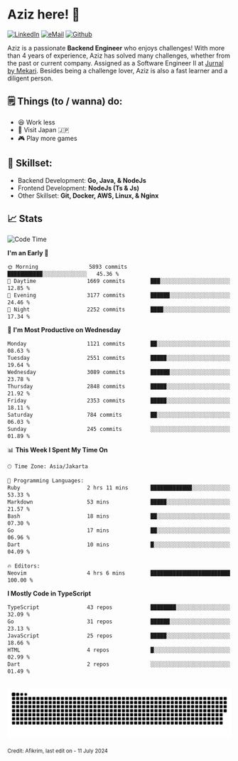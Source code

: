 # Aziz here! 👋

[![LinkedIn](https://img.shields.io/static/v1?message=afikrim&logo=linkedin&label=&color=0077B5&logoColor=white&labelColor=&style=for-the-badge)](https://www.linkedin.com/in/afikrim)
[![eMail](https://img.shields.io/static/v1?message=afikrim10@gmail.com&logo=gmail&label=&color=D14836&logoColor=white&labelColor=&style=for-the-badge)](mailto:afikrim10@gmail.com)
[![Github](https://komarev.com/ghpvc/?username=afikrim&label=Visitors&style=for-the-badge)](https://www.github.com/afikrim)

<!--Introduction-->
Aziz is a passionate **Backend Engineer** who enjoys challenges! With more than 4 years of experience, Aziz has solved many challenges, whether from the past or current company. Assigned as a Software Engineer II at [Jurnal by Mekari](https://jurnal.id). Besides being a challenge lover, Aziz is also a fast learner and a diligent person.

<!--Things TODO-->
## 🗒️ Things (to / wanna) do:

- 😆 Work less
- 🚀 Visit Japan 🇯🇵
- 🎮 Play more games

<!--Skillset-->
## 🏅 Skillset:

- Backend Development: **Go, Java, & NodeJs**
- Frontend Development: **NodeJs (Ts & Js)**
- Other Skillset: **Git, Docker, AWS, Linux, & Nginx**

## 📈 Stats  

<!--START_SECTION:waka-->
![Code Time](http://img.shields.io/badge/Code%20Time-2%2C091%20hrs%2044%20mins-blue)

**I'm an Early 🐤** 

```text
🌞 Morning                5893 commits        ███████████░░░░░░░░░░░░░░   45.36 % 
🌆 Daytime                1669 commits        ███░░░░░░░░░░░░░░░░░░░░░░   12.85 % 
🌃 Evening                3177 commits        ██████░░░░░░░░░░░░░░░░░░░   24.46 % 
🌙 Night                  2252 commits        ████░░░░░░░░░░░░░░░░░░░░░   17.34 % 
```
📅 **I'm Most Productive on Wednesday** 

```text
Monday                   1121 commits        ██░░░░░░░░░░░░░░░░░░░░░░░   08.63 % 
Tuesday                  2551 commits        █████░░░░░░░░░░░░░░░░░░░░   19.64 % 
Wednesday                3089 commits        ██████░░░░░░░░░░░░░░░░░░░   23.78 % 
Thursday                 2848 commits        █████░░░░░░░░░░░░░░░░░░░░   21.92 % 
Friday                   2353 commits        █████░░░░░░░░░░░░░░░░░░░░   18.11 % 
Saturday                 784 commits         ██░░░░░░░░░░░░░░░░░░░░░░░   06.03 % 
Sunday                   245 commits         ░░░░░░░░░░░░░░░░░░░░░░░░░   01.89 % 
```


📊 **This Week I Spent My Time On** 

```text
🕑︎ Time Zone: Asia/Jakarta

💬 Programming Languages: 
Ruby                     2 hrs 11 mins       █████████████░░░░░░░░░░░░   53.33 % 
Markdown                 53 mins             █████░░░░░░░░░░░░░░░░░░░░   21.57 % 
Bash                     18 mins             ██░░░░░░░░░░░░░░░░░░░░░░░   07.30 % 
Go                       17 mins             ██░░░░░░░░░░░░░░░░░░░░░░░   06.96 % 
Dart                     10 mins             █░░░░░░░░░░░░░░░░░░░░░░░░   04.09 % 

🔥 Editors: 
Neovim                   4 hrs 6 mins        █████████████████████████   100.00 % 
```

**I Mostly Code in TypeScript** 

```text
TypeScript               43 repos            ████████░░░░░░░░░░░░░░░░░   32.09 % 
Go                       31 repos            ██████░░░░░░░░░░░░░░░░░░░   23.13 % 
JavaScript               25 repos            █████░░░░░░░░░░░░░░░░░░░░   18.66 % 
HTML                     4 repos             █░░░░░░░░░░░░░░░░░░░░░░░░   02.99 % 
Dart                     2 repos             ░░░░░░░░░░░░░░░░░░░░░░░░░   01.49 % 
```




<!--END_SECTION:waka-->


<br clear="both">

<div align="center">
  <img src="https://raw.githubusercontent.com/afikrim/afikrim/output/snake.svg" alt="Snake animation" />
</div>


<sub>Credit: Afikrim, last edit on - 11 July 2024</sub>
